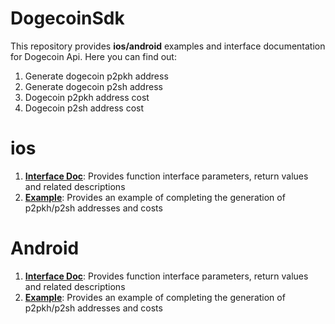 # DogecoinSdk

This repository provides **ios/android** examples and interface documentation for Dogecoin Api. Here you can find out:
1. Generate dogecoin p2pkh address
2. Generate dogecoin p2sh address
3. Dogecoin p2pkh address cost
4. Dogecoin p2sh address cost



# ios

1. **[Interface Doc](https://github.com/chainx-org/DogecoinSdk/blob/main/swift/README.md)**: Provides function interface parameters, return values and related descriptions
2. **[Example](https://github.com/chainx-org/DogecoinSdk/blob/main/swift/DogecoinDemo/DogecoinDemo/ViewController.swift#L17-L80)**: Provides an example of completing the generation of p2pkh/p2sh addresses and costs



# Android

1. **[Interface Doc](https://github.com/chainx-org/DogecoinSdk/blob/main/java/README.md)**: Provides function interface parameters, return values and related descriptions
2. **[Example](https://github.com/chainx-org/DogecoinSdk/blob/main/java/DogecoinDemo/app/src/main/java/com/chainx/dogecoindemo/MainActivity.java#L12-L159)**: Provides an example of completing the generation of p2pkh/p2sh addresses and costs